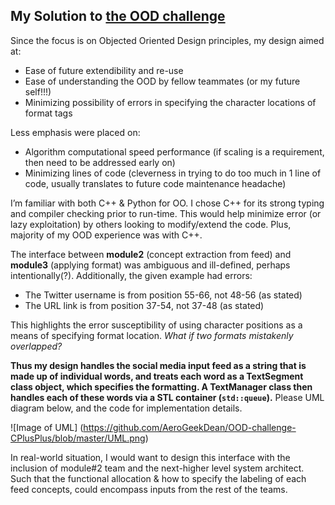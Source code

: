 My Solution to [the OOD challenge](https://github.com/AeroGeekDean/OOD-challenge-CPlusPlus)
-----------

Since the focus is on Objected Oriented Design principles, my design aimed at:
- Ease of future extendibility and re-use
- Ease of understanding the OOD by fellow teammates (or my future self!!!)
- Minimizing possibility of errors in specifying the character locations of format tags

Less emphasis were placed on:
- Algorithm computational speed performance (if scaling is a requirement, then need to be addressed early on)
- Minimizing lines of code (cleverness in trying to do too much in 1 line of code, usually translates to future code maintenance headache)

I’m familiar with both C++ & Python for OO. I chose C++ for its strong typing and compiler checking prior to run-time. This would help minimize error (or lazy exploitation) by others looking to modify/extend the code. Plus, majority of my OOD experience was with C++.

The interface between **module2** (concept extraction from feed) and **module3** (applying format) was ambiguous and ill-defined, perhaps intentionally(?). Additionally, the given example had errors:
- The Twitter username is from position 55-66, not 48-56 (as stated)
- The URL link is from position 37-54, not 37-48 (as stated)

This highlights the error susceptibility of using character positions as a means of specifying format location. *What if two formats mistakenly overlapped?*

**Thus my design handles the social media input feed as a string that is made up of individual words, and treats each word as a TextSegment class object, which specifies the formatting. A TextManager class then handles each of these words via a STL container (`std::queue`).** Please UML diagram below, and the code for implementation details.

![Image of UML] (https://github.com/AeroGeekDean/OOD-challenge-CPlusPlus/blob/master/UML.png)

In real-world situation, I would want to design this interface with the inclusion of module#2 team and the next-higher level system architect. Such that the functional allocation & how to specify the labeling of each feed concepts, could encompass inputs from the rest of the teams.
